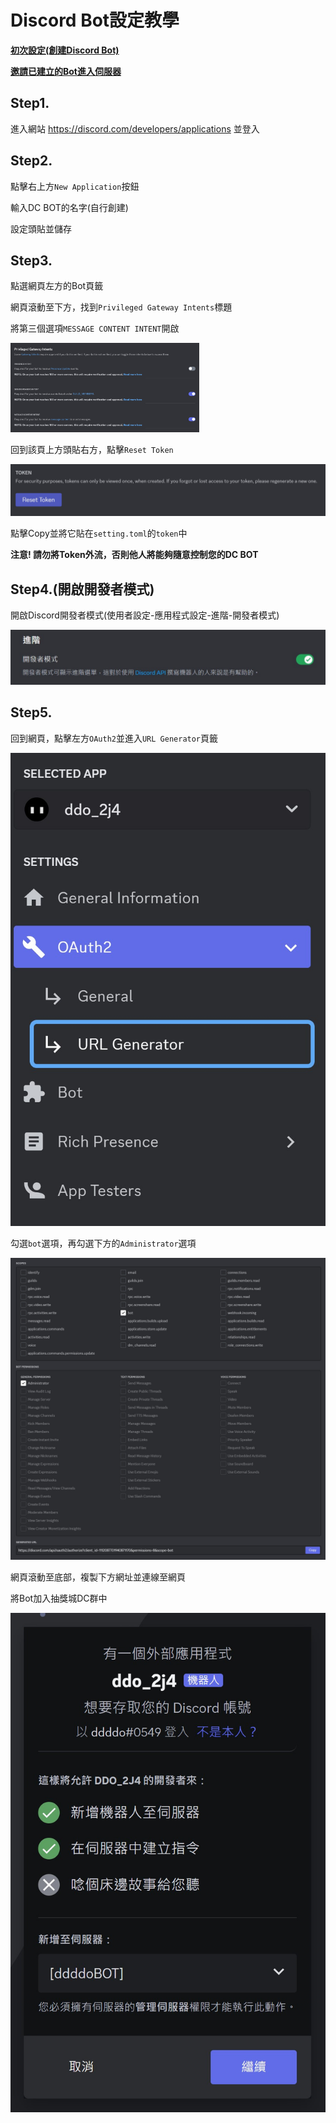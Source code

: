 # Discord Bot設定教學

[**初次設定(創建Discord Bot)**](Tutorial_Discord_Bot.md#step1)

[**邀請已建立的Bot進入伺服器**](Tutorial_Discord_Bot.md#step5)

## Step1.

進入網站 <https://discord.com/developers/applications> 並登入

## Step2.

點擊右上方`New Application`按鈕

輸入DC BOT的名字(自行創建)

設定頭貼並儲存

## Step3.

點選網頁左方的Bot頁籤

網頁滾動至下方，找到`Privileged Gateway Intents`標題

將第三個選項`MESSAGE CONTENT INTENT`開啟

<img src="https://github.com/ddddo86/mcfallout_ddddoBOT_client/blob/main/docs/pic/discord_bot_step3.jpg"  width="60%" height="30%">

回到該頁上方頭貼右方，點擊`Reset Token`

![image](https://github.com/ddddo86/mcfallout_ddddoBOT_client/blob/main/docs/pic/discord_bot_reset_token.jpg)

點擊Copy並將它貼在`setting.toml`的`token`中

**注意! 請勿將Token外流，否則他人將能夠隨意控制您的DC BOT**

## Step4.(開啟開發者模式)

開啟Discord開發者模式(使用者設定-應用程式設定-進階-開發者模式)

![image](https://github.com/ddddo86/mcfallout_ddddoBOT_client/blob/main/docs/pic/discord_bot_api.jpg)

## Step5.

回到網頁，點擊左方`OAuth2`並進入`URL Generator`頁籤

![image](https://github.com/ddddo86/mcfallout_ddddoBOT_client/blob/main/docs/pic/discord_bot_url.jpg) 

勾選`bot`選項，再勾選下方的`Administrator`選項

![image](https://github.com/ddddo86/mcfallout_ddddoBOT_client/blob/main/docs/pic/discord_bot_access.jpg)

網頁滾動至底部，複製下方網址並連線至網頁

將Bot加入抽獎城DC群中

![image](https://github.com/ddddo86/mcfallout_ddddoBOT_client/blob/main/docs/pic/discord_bot_add.jpg)

